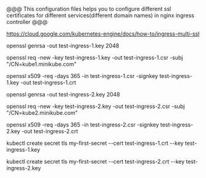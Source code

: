 @@@ This configuration files helps you to configure different ssl certificates for different services(different domain names) in nginx ingress controller @@@


https://cloud.google.com/kubernetes-engine/docs/how-to/ingress-multi-ssl

openssl genrsa -out test-ingress-1.key 2048

openssl req -new -key test-ingress-1.key -out test-ingress-1.csr -subj "/CN=kube1.minikube.com"

openssl x509 -req -days 365 -in test-ingress-1.csr -signkey test-ingress-1.key -out test-ingress-1.crt

openssl genrsa -out test-ingress-2.key 2048

openssl req -new -key test-ingress-2.key -out test-ingress-2.csr -subj "/CN=kube2.minikube.com"

openssl x509 -req -days 365 -in test-ingress-2.csr -signkey test-ingress-2.key -out test-ingress-2.crt

kubectl create secret tls my-first-secret --cert test-ingress-1.crt --key test-ingress-1.key

kubectl create secret tls my-first-secret --cert test-ingress-2.crt --key test-ingress-2.key

